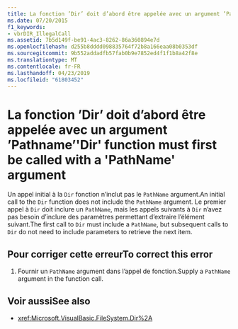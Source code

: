 ```yaml
---
title: La fonction ’Dir’ doit d’abord être appelée avec un argument ’Pathname’
ms.date: 07/20/2015
f1_keywords:
- vbrDIR_IllegalCall
ms.assetid: 7b5d149f-be91-4ac3-8262-86a360894e7d
ms.openlocfilehash: d255b8dddd098835764f72b8a166eaa08b0353df
ms.sourcegitcommit: 9b552addadfb57fab0b9e7852ed4f1f1b8a42f8e
ms.translationtype: MT
ms.contentlocale: fr-FR
ms.lasthandoff: 04/23/2019
ms.locfileid: "61803452"
---
```

# <a name="dir-function-must-first-be-called-with-a-pathname-argument"></a><span data-ttu-id="6df29-102">La fonction ’Dir’ doit d’abord être appelée avec un argument ’Pathname’</span><span class="sxs-lookup"><span data-stu-id="6df29-102">'Dir' function must first be called with a 'PathName' argument</span></span>
<span data-ttu-id="6df29-103">Un appel initial à la `Dir` fonction n’inclut pas le `PathName` argument.</span><span class="sxs-lookup"><span data-stu-id="6df29-103">An initial call to the `Dir` function does not include the `PathName` argument.</span></span> <span data-ttu-id="6df29-104">Le premier appel à `Dir` doit inclure un `PathName`, mais les appels suivants à `Dir` n’avez pas besoin d’inclure des paramètres permettant d’extraire l’élément suivant.</span><span class="sxs-lookup"><span data-stu-id="6df29-104">The first call to `Dir` must include a `PathName`, but subsequent calls to `Dir` do not need to include parameters to retrieve the next item.</span></span>  
  
## <a name="to-correct-this-error"></a><span data-ttu-id="6df29-105">Pour corriger cette erreur</span><span class="sxs-lookup"><span data-stu-id="6df29-105">To correct this error</span></span>  
  
1. <span data-ttu-id="6df29-106">Fournir un `PathName` argument dans l’appel de fonction.</span><span class="sxs-lookup"><span data-stu-id="6df29-106">Supply a `PathName` argument in the function call.</span></span>  
  
## <a name="see-also"></a><span data-ttu-id="6df29-107">Voir aussi</span><span class="sxs-lookup"><span data-stu-id="6df29-107">See also</span></span>

- <xref:Microsoft.VisualBasic.FileSystem.Dir%2A>
